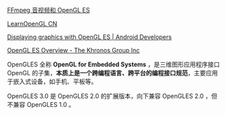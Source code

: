 [FFmpeg 音视频和 OpenGL ES](https://mp.weixin.qq.com/s/DLh0dT5EpcuMX7frzpl5vw)

[LearnOpenGL CN](https://learnopengl-cn.github.io/)

[Displaying graphics with OpenGL ES  | Android Developers](https://developer.android.com/develop/ui/views/graphics/opengl)

[OpenGL ES Overview - The Khronos Group Inc](https://www.khronos.org/opengles/)



OpenGLES 全称 **OpenGL for Embedded Systems** ，是三维图形应用程序接口 OpenGL 的子集，**本质上是一个跨编程语言、跨平台的编程接口规范**，主要应用于嵌入式设备，如手机、平板等。

OpenGLES 3.0 是 OpenGLES 2.0 的扩展版本，向下兼容 OpenGLES 2.0 ，但不兼容 OpenGLES 1.0 。